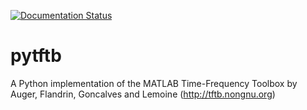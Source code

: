 [![Documentation Status](https://readthedocs.org/projects/pytftb/badge/?version=latest)](https://readthedocs.org/projects/pytftb/?badge=latest)

pytftb
======

A Python implementation of the MATLAB Time-Frequency Toolbox by Auger, Flandrin, Goncalves and Lemoine (http://tftb.nongnu.org)
